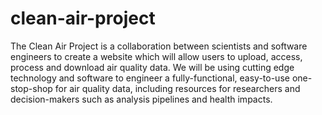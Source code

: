 # clean-air-project

The Clean Air Project is a collaboration between scientists and software engineers to create a website which will allow users to upload, access, process and download air quality data.
We will be using cutting edge technology and software to engineer a fully-functional, easy-to-use one-stop-shop for air quality data, including resources for researchers and decision-makers such as analysis pipelines and health impacts.
